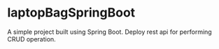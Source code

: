 # laptopBagSpringBoot
A simple project built using Spring Boot. Deploy rest api for performing CRUD operation.
